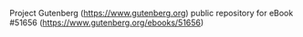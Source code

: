 Project Gutenberg (https://www.gutenberg.org) public repository for
eBook #51656 (https://www.gutenberg.org/ebooks/51656)

